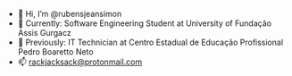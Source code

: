 - 👋 Hi, I’m @rubensjeansimon
- 🌱 Currently: Software Engineering Student at University of Fundação Assis Gurgacz
- 🌱 Previously: IT Technician at Centro Estadual de Educação Profissional Pedro Boaretto Neto
- 📫 rackjacksack@protonmail.com

<!---
Warning: i am Not For everybody.
--->
